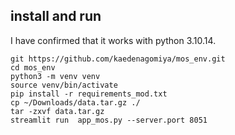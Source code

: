 
## install and run

I have confirmed that it works with python 3.10.14.

```
git https://github.com/kaedenagomiya/mos_env.git
cd mos_env
python3 -m venv venv
source venv/bin/activate
pip install -r requirements_mod.txt
cp ~/Downloads/data.tar.gz ./
tar -zxvf data.tar.gz
streamlit run  app_mos.py --server.port 8051
```

<!-- 
### if use uv

```
curl -LsSf https://astral.sh/uv/install.sh | sh
```
from [installing uv for manage python](https://docs.astral.sh/uv/getting-started/installation/)

```
git clone https://github.com/kaedenagomiya/mos_env.git
cd mos_env
uv sync
```


## run

Ex.
```
uv run streamlit run  app_mos.py --server.port 8051
```

or 

Ex.
```
. venv/bin/activate
python3 streamlit run  app_mos.py --server.port 8051
```

## if you use 
-->
